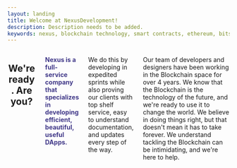 ```yaml
---
layout: landing
title: Welcome at NexusDevelopment!
description: Description needs to be added.
keywords: nexus, blockchain technology, smart contracts, ethereum, bitshares
---
```


<div class="row  pal">
<div class="columns small-12">

<center>
<h2 class="mtl mbl">
We're ready.  Are you?
</h2>
</center>
<div class="columns small-12 large-6">
<p><strong style="color:#403888">Nexus is a full-service company that specializes in developing efficient, beautiful, useful DApps.</strong></p>  <p>We do this by developing in expedited sprints while also proving our clients with top shelf service, easy to understand documentation, and updates every step of the way.</p>
</div>

<div class="columns small-12 large-6">
<p>Our team of developers and designers have been working in the Blockchain space for over 4 years.  We know that the Blockchain is the technology of the future, and we're ready to use it to change the world.  We believe in doing things right, but that doesn't mean it has to take forever.  We understand tackling the Blockchain can be intimidating, and we're here to help.</p>
</div>

</div>
</div>
